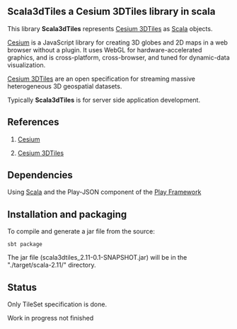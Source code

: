 ## Scala3dTiles a Cesium 3DTiles library in scala 

This library **Scala3dTiles** represents [Cesium 3DTiles](http://cesiumjs.org/2015/08/10/Introducing-3D-Tiles/)  as [Scala](http://www.scala-lang.org/) objects.

[Cesium](http://cesiumjs.org/) is a JavaScript library for creating 3D globes and 2D maps in a web browser without a plugin. 
It uses WebGL for hardware-accelerated graphics, and is cross-platform, cross-browser, 
and tuned for dynamic-data visualization. 

[Cesium 3DTiles](http://cesiumjs.org/2015/08/10/Introducing-3D-Tiles/) are an open specification for streaming 
massive heterogeneous 3D geospatial datasets. 

Typically **Scala3dTiles** is for server side application development.


## References
 
1) [Cesium](http://cesiumjs.org/)
 
2) [Cesium 3DTiles](https://github.com/AnalyticalGraphicsInc/3d-tiles)

## Dependencies

Using [Scala](http://www.scala-lang.org/) and the Play-JSON component 
of the [Play Framework](https://www.playframework.com/)

## Installation and packaging

To compile and generate a jar file from the source:

    sbt package

The jar file (scala3dtiles_2.11-0.1-SNAPSHOT.jar) will be in the "./target/scala-2.11/" directory.


## Status

Only TileSet specification is done.

Work in progress not finished 

